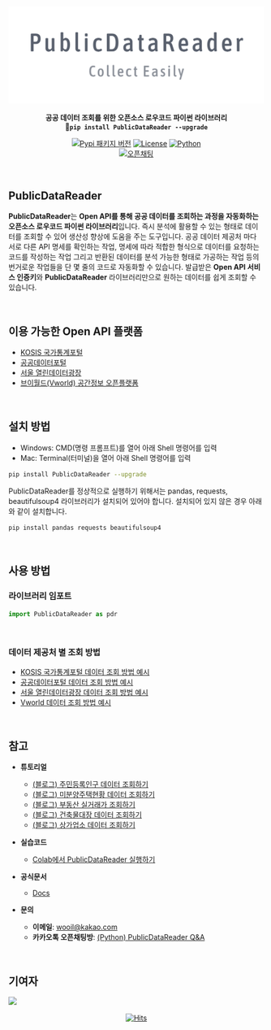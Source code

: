 <div align="center">

![PNG](https://github.com/WooilJeong/PublicDataReader/blob/main/assets/img/logo_v1.png?raw=true)

<b>공공 데이터 조회를 위한 오픈소스 로우코드 파이썬 라이브러리</b><br>
<b>🚀`pip install PublicDataReader --upgrade`</b>

[![Pypi 패키지 버전](https://img.shields.io/pypi/v/publicdatareader.svg)](https://pypi.org/project/publicdatareader/)
[![License](https://img.shields.io/pypi/l/ansicolortags.svg)](https://img.shields.io/pypi/l/ansicolortags.svg)
[![Python](https://img.shields.io/badge/Official-Docs-tomato)](https://wooiljeong.github.io/PublicDataReader/)  
[![오픈채팅](https://img.shields.io/badge/오픈채팅-Q&A-yellow?logo=KakaoTalk)](https://open.kakao.com/o/gbt2Pl2d)

<br>

<div align="left">

## PublicDataReader

**PublicDataReader**는 **Open API를 통해 공공 데이터를 조회하는 과정을 자동화하는 오픈소스 로우코드 파이썬 라이브러리**입니다. 즉시 분석에 활용할 수 있는 형태로 데이터를 조회할 수 있어 생산성 향상에 도움을 주는 도구입니다. 공공 데이터 제공처 마다 서로 다른 API 명세를 확인하는 작업, 명세에 따라 적합한 형식으로 데이터를 요청하는 코드를 작성하는 작업 그리고 반환된 데이터를 분석 가능한 형태로 가공하는 작업 등의 번거로운 작업들을 단 몇 줄의 코드로 자동화할 수 있습니다. 발급받은 **Open API 서비스 인증키**와 **PublicDataReader** 라이브러리만으로 원하는 데이터를 쉽게 조회할 수 있습니다.

<br>

## 이용 가능한 Open API 플랫폼

- [KOSIS 국가통계포털](https://kosis.kr/index/index.do)
- [공공데이터포털](https://www.data.go.kr/)
- [서울 열린데이터광장](https://data.seoul.go.kr/)
- [브이월드(Vworld) 공간정보 오픈플랫폼](https://www.vworld.kr/dev/v4api.do)

<br>

## 설치 방법

- Windows: CMD(명령 프롬프트)를 열어 아래 Shell 명령어를 입력
- Mac: Terminal(터미널)을 열어 아래 Shell 명령어를 입력

```bash
pip install PublicDataReader --upgrade
```

PublicDataReader를 정상적으로 실행하기 위해서는 pandas, requests, beautifulsoup4 라이브러리가 설치되어 있어야 합니다. 설치되어 있지 않은 경우 아래와 같이 설치합니다.

```bash
pip install pandas requests beautifulsoup4
```

<br>

## 사용 방법

### 라이브러리 임포트

```python
import PublicDataReader as pdr
```

<br>

### 데이터 제공처 별 조회 방법

- [KOSIS 국가통계포털 데이터 조회 방법 예시](https://github.com/WooilJeong/PublicDataReader/blob/main/assets/docs/kosis.md)
- [공공데이터포털 데이터 조회 방법 예시](https://github.com/WooilJeong/PublicDataReader/blob/main/assets/docs/portal.md)
- [서울 열린데이터광장 데이터 조회 방법 예시](https://github.com/WooilJeong/PublicDataReader/blob/main/assets/docs/seoul.md)
- [Vworld 데이터 조회 방법 예시](https://github.com/WooilJeong/PublicDataReader/blob/main/assets/docs/vworld.md)


<br>

## 참고

- **튜토리얼**  
  - [(블로그) 주민등록인구 데이터 조회하기](https://wooiljeong.github.io/python/pdr-kosis-ex1/)
  - [(블로그) 미분양주택현황 데이터 조회하기](https://wooiljeong.github.io/python/pdr-kosis-ex2/)
  - [(블로그) 부동산 실거래가 조회하기](https://wooiljeong.github.io/python/public_data_reader_01/)
  - [(블로그) 건축물대장 데이터 조회하기](https://wooiljeong.github.io/python/public_data_reader_03/)
  - [(블로그) 상가업소 데이터 조회하기](https://wooiljeong.github.io/python/public_data_reader_02/)

- **실습코드**  
  - [Colab에서 PublicDataReader 실행하기](https://colab.research.google.com/drive/1fgT0D_tP-JyglobtDFfYQ6wQXfWWujIV?usp=sharing)  

- **공식문서**
  - [Docs](https://wooiljeong.github.io/PublicDataReader/)

- **문의**  
  - **이메일**: wooil@kakao.com  
  - **카카오톡 오픈채팅방**: [(Python) PublicDataReader Q&A](https://open.kakao.com/o/gbt2Pl2d)  

<br>

## 기여자

<a href="https://github.com/wooiljeong/publicdatareader/graphs/contributors">
  <img src="https://contrib.rocks/image?repo=wooiljeong/publicdatareader" />
</a>

<br>



<div align=center>

[![Hits](https://hits.seeyoufarm.com/api/count/incr/badge.svg?url=https%3A%2F%2Fgithub.com%2FWooilJeong%2FPublicDataReader&count_bg=%2379C83D&title_bg=%23555555&icon=github.svg&icon_color=%23FFFFFF&title=hits&edge_flat=false)](https://hits.seeyoufarm.com)

</div>